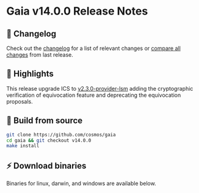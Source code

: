 # Gaia v14.0.0  Release Notes 

## 📝 Changelog

Check out the [changelog](https://github.com/cosmos/gaia/blob/v14.0.0/CHANGELOG.md) for a list of relevant changes or [compare all changes](https://github.com/cosmos/gaia/compare/v13.0.2...v14.0.0) from last release.


## 🚀 Highlights

This release upgrade ICS to [v2.3.0-provider-lsm](https://github.com/cosmos/interchain-security/tree/v2.3.0-provider-lsm) adding the cryptographic verification of equivocation feature and deprecating the equivocation proposals.


## 🔨 Build from source

```bash
git clone https://github.com/cosmos/gaia
cd gaia && git checkout v14.0.0
make install
```

## ⚡️ Download binaries

Binaries for linux, darwin, and windows are available below.